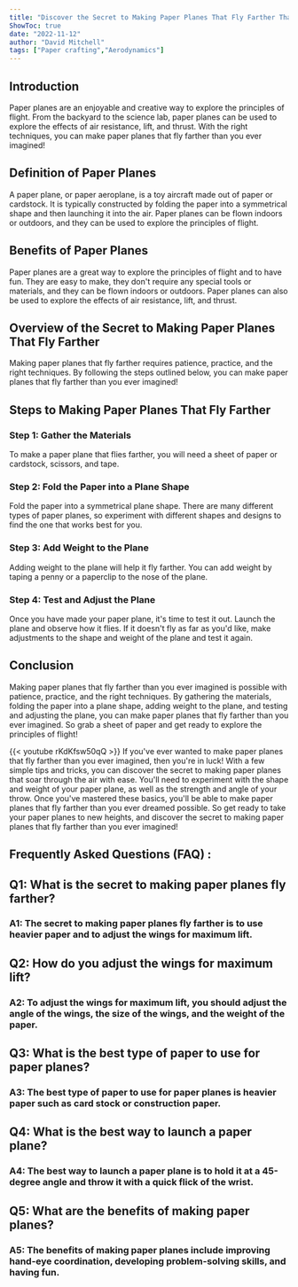 ```yaml
---
title: "Discover the Secret to Making Paper Planes That Fly Farther Than You Ever Imagined!"
ShowToc: true 
date: "2022-11-12"
author: "David Mitchell" 
tags: ["Paper crafting","Aerodynamics"]
---
```

## Introduction 

Paper planes are an enjoyable and creative way to explore the principles of flight. From the backyard to the science lab, paper planes can be used to explore the effects of air resistance, lift, and thrust. With the right techniques, you can make paper planes that fly farther than you ever imagined! 

## Definition of Paper Planes

A paper plane, or paper aeroplane, is a toy aircraft made out of paper or cardstock. It is typically constructed by folding the paper into a symmetrical shape and then launching it into the air. Paper planes can be flown indoors or outdoors, and they can be used to explore the principles of flight. 

## Benefits of Paper Planes

Paper planes are a great way to explore the principles of flight and to have fun. They are easy to make, they don't require any special tools or materials, and they can be flown indoors or outdoors. Paper planes can also be used to explore the effects of air resistance, lift, and thrust. 

## Overview of the Secret to Making Paper Planes That Fly Farther

Making paper planes that fly farther requires patience, practice, and the right techniques. By following the steps outlined below, you can make paper planes that fly farther than you ever imagined! 

## Steps to Making Paper Planes That Fly Farther

### Step 1: Gather the Materials

To make a paper plane that flies farther, you will need a sheet of paper or cardstock, scissors, and tape. 

### Step 2: Fold the Paper into a Plane Shape

Fold the paper into a symmetrical plane shape. There are many different types of paper planes, so experiment with different shapes and designs to find the one that works best for you. 

### Step 3: Add Weight to the Plane

Adding weight to the plane will help it fly farther. You can add weight by taping a penny or a paperclip to the nose of the plane. 

### Step 4: Test and Adjust the Plane

Once you have made your paper plane, it's time to test it out. Launch the plane and observe how it flies. If it doesn't fly as far as you'd like, make adjustments to the shape and weight of the plane and test it again. 

## Conclusion

Making paper planes that fly farther than you ever imagined is possible with patience, practice, and the right techniques. By gathering the materials, folding the paper into a plane shape, adding weight to the plane, and testing and adjusting the plane, you can make paper planes that fly farther than you ever imagined. So grab a sheet of paper and get ready to explore the principles of flight!

{{< youtube rKdKfsw50qQ >}} 
If you've ever wanted to make paper planes that fly farther than you ever imagined, then you're in luck! With a few simple tips and tricks, you can discover the secret to making paper planes that soar through the air with ease. You'll need to experiment with the shape and weight of your paper plane, as well as the strength and angle of your throw. Once you've mastered these basics, you'll be able to make paper planes that fly farther than you ever dreamed possible. So get ready to take your paper planes to new heights, and discover the secret to making paper planes that fly farther than you ever imagined!

## Frequently Asked Questions (FAQ) :
<h2>Q1: What is the secret to making paper planes fly farther?</h2>

<h3>A1: The secret to making paper planes fly farther is to use heavier paper and to adjust the wings for maximum lift.</h3>

<h2>Q2: How do you adjust the wings for maximum lift?</h2>

<h3>A2: To adjust the wings for maximum lift, you should adjust the angle of the wings, the size of the wings, and the weight of the paper.</h3>

<h2>Q3: What is the best type of paper to use for paper planes?</h2>

<h3>A3: The best type of paper to use for paper planes is heavier paper such as card stock or construction paper.</h3>

<h2>Q4: What is the best way to launch a paper plane?</h2>

<h3>A4: The best way to launch a paper plane is to hold it at a 45-degree angle and throw it with a quick flick of the wrist.</h3>

<h2>Q5: What are the benefits of making paper planes?</h2>

<h3>A5: The benefits of making paper planes include improving hand-eye coordination, developing problem-solving skills, and having fun.</h3>





